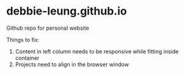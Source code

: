 # debbie-leung.github.io
Github repo for personal website

Things to fix:
1. Content in left column needs to be responsive while fitting inside container
2. Projects need to align in the browser window